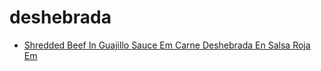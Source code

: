 # deshebrada

 * [Shredded Beef In Guajillo Sauce Em Carne Deshebrada En Salsa Roja Em](index/s/shredded-beef-in-guajillo-sauce-em-carne-deshebrada-en-salsa-roja-em-242595.json)
